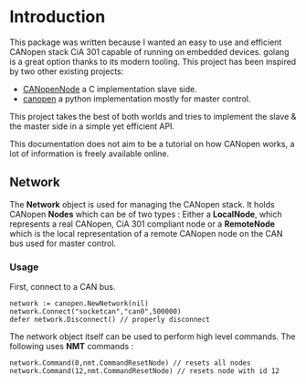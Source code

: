 # Introduction

This package was written because I wanted an easy to use and efficient CANopen stack CiA 301
capable of running on embedded devices. golang is a great option thanks to its modern tooling.
This project has been inspired by two other existing projects:
- [CANopenNode](https://github.com/CANopenNode/CANopenNode) a C implementation slave side.
- [canopen](https://github.com/christiansandberg/canopen) a python implementation mostly for master control.

This project takes the best of both worlds and tries to implement the slave & the master side in a simple yet
efficient API.

This documentation does not aim to be a tutorial on how CANopen works, a lot of information is freely available online.

## Network

The **Network** object is used for managing the CANopen stack. It holds CANopen **Nodes** which can be of two types :
Either a **LocalNode**, which represents a real CANopen, CiA 301 compliant node or a **RemoteNode** which is the 
local representation of a remote CANopen node on the CAN bus used for master control.

### Usage

First, connect to a CAN bus.
``` golang
network := canopen.NewNetwork(nil)
network.Connect("socketcan","can0",500000)
defer network.Disconnect() // properly disconnect

```
The network object itself can be used to perform high level commands.
The following uses **NMT** commands :

``` golang
network.Command(0,nmt.CommandResetNode) // resets all nodes
network.Command(12,nmt.CommandResetNode) // resets node with id 12
```


